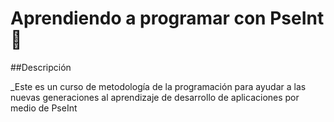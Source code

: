 # Aprendiendo a programar con PseInt 🚀

##Descripción

_Este es un curso de metodología de la programación para ayudar a las nuevas generaciones al aprendizaje de desarrollo de aplicaciones por medio de PseInt

